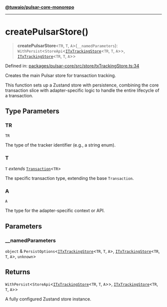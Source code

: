 [**@tuwaio/pulsar-core-monorepo**](../../../README.md)

***

# createPulsarStore()

> **createPulsarStore**\<`TR`, `T`, `A`\>(`__namedParameters`): `WithPersist`\<`StoreApi`\<[`ITxTrackingStore`](../type-aliases/ITxTrackingStore.md)\<`TR`, `T`, `A`\>\>, [`ITxTrackingStore`](../type-aliases/ITxTrackingStore.md)\<`TR`, `T`, `A`\>\>

Defined in: [packages/pulsar-core/src/store/txTrackingStore.ts:34](https://github.com/TuwaIO/pulsar-core/blob/3307a45a24b5cbed98dc52a5d0d9d419fa72f5c9/packages/pulsar-core/src/store/txTrackingStore.ts#L34)

Creates the main Pulsar store for transaction tracking.

This function sets up a Zustand store with persistence, combining the core
transaction slice with adapter-specific logic to handle the entire lifecycle
of a transaction.

## Type Parameters

### TR

`TR`

The type of the tracker identifier (e.g., a string enum).

### T

`T` *extends* [`Transaction`](../type-aliases/Transaction.md)\<`TR`\>

The specific transaction type, extending the base `Transaction`.

### A

`A`

The type for the adapter-specific context or API.

## Parameters

### \_\_namedParameters

`object` & `PersistOptions`\<[`ITxTrackingStore`](../type-aliases/ITxTrackingStore.md)\<`TR`, `T`, `A`\>, [`ITxTrackingStore`](../type-aliases/ITxTrackingStore.md)\<`TR`, `T`, `A`\>, `unknown`\>

## Returns

`WithPersist`\<`StoreApi`\<[`ITxTrackingStore`](../type-aliases/ITxTrackingStore.md)\<`TR`, `T`, `A`\>\>, [`ITxTrackingStore`](../type-aliases/ITxTrackingStore.md)\<`TR`, `T`, `A`\>\>

A fully configured Zustand store instance.
